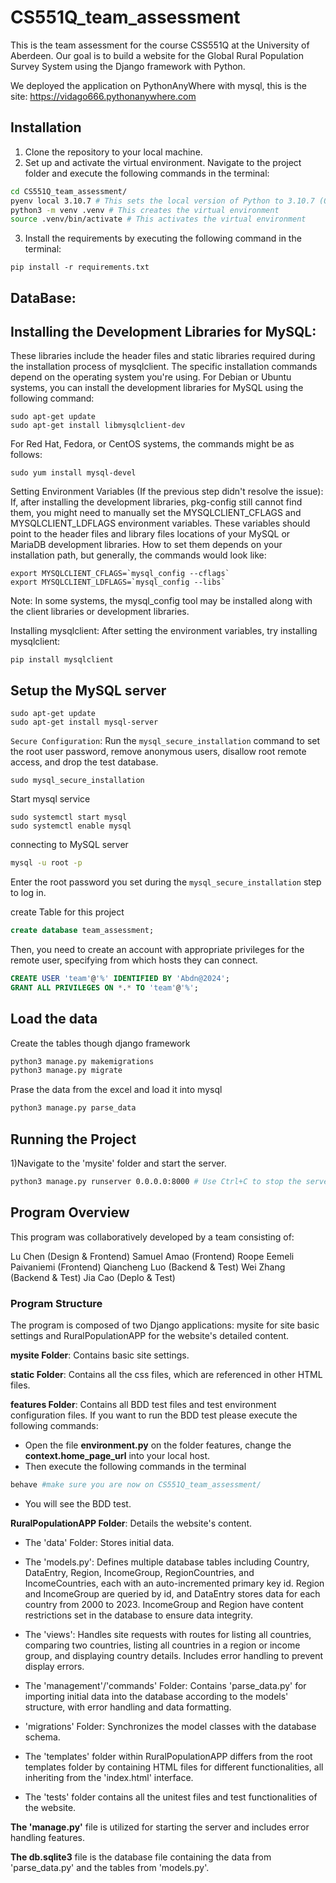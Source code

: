 # CS551Q_team_assessment
This is the team assessment for the course CSS551Q at the University of Aberdeen. Our goal is to build a website for the Global Rural Population Survey System using the Django framework with Python.

We deployed the application on PythonAnyWhere with mysql, 
this is the site:  <https://vidago666.pythonanywhere.com>

## Installation
1) Clone the repository to your local machine.
2) Set up and activate the virtual environment. Navigate to the project folder and execute the following commands in the terminal:
``` bash
cd CS551Q_team_assessment/
pyenv local 3.10.7 # This sets the local version of Python to 3.10.7 (Optional)
python3 -m venv .venv # This creates the virtual environment
source .venv/bin/activate # This activates the virtual environment

```

3) Install the requirements by executing the following command in the terminal:
```
pip install -r requirements.txt
```


## DataBase:
## Installing the Development Libraries for MySQL:

These libraries include the header files and static libraries required during the installation process of mysqlclient. The specific installation commands depend on the operating system you're using. For Debian or Ubuntu systems, you can install the development libraries for MySQL using the following command:


```
sudo apt-get update
sudo apt-get install libmysqlclient-dev
```


For Red Hat, Fedora, or CentOS systems, the commands might be as follows:
```
sudo yum install mysql-devel
```

Setting Environment Variables (If the previous step didn't resolve the issue):
If, after installing the development libraries, pkg-config still cannot find them, you might need to manually set the MYSQLCLIENT_CFLAGS and MYSQLCLIENT_LDFLAGS environment variables. These variables should point to the header files and library files locations of your MySQL or MariaDB development libraries. How to set them depends on your installation path, but generally, the commands would look like:

```
export MYSQLCLIENT_CFLAGS=`mysql_config --cflags`
export MYSQLCLIENT_LDFLAGS=`mysql_config --libs`
```
Note: In some systems, the mysql_config tool may be installed along with the client libraries or development libraries.

Installing mysqlclient:
After setting the environment variables, try installing mysqlclient:
```
pip install mysqlclient
```

## Setup the MySQL server
```
sudo apt-get update
sudo apt-get install mysql-server
```
`Secure Configuration`: Run the `mysql_secure_installation` command to set the root user password, remove anonymous users, disallow root remote access, and drop the test database.
```
sudo mysql_secure_installation
```


Start mysql service
```
sudo systemctl start mysql
sudo systemctl enable mysql
```

connecting to MySQL server
```bash
mysql -u root -p
```
Enter the root password you set during the `mysql_secure_installation` step to log in.

create Table for this project
```sql
create database team_assessment;
```

Then, you need to create an account with appropriate privileges for the remote user, specifying from which hosts they can connect.
```sql
CREATE USER 'team'@'%' IDENTIFIED BY 'Abdn@2024';
GRANT ALL PRIVILEGES ON *.* TO 'team'@'%';
```

## Load the data
Create the tables though django framework
```bash
python3 manage.py makemigrations
python3 manage.py migrate
```

Prase the data from the excel and load it into mysql
```bash
python3 manage.py parse_data
```

## Running the Project
1)Navigate to the 'mysite' folder and start the server.
```bash
python3 manage.py runserver 0.0.0.0:8000 # Use Ctrl+C to stop the server.
```

## Program  Overview
This program was collaboratively developed by a team consisting of:

Lu Chen (Design & Frontend)
Samuel Amao (Frontend)
Roope Eemeli Paivaniemi (Frontend)
Qiancheng Luo (Backend & Test)
Wei Zhang (Backend & Test)
Jia Cao (Deplo & Test)

### Program Structure
The program is composed of two Django applications: mysite for site basic settings and RuralPopulationAPP for the website's detailed content.

**mysite Folder**: Contains basic site settings.

**static Folder**: Contains all the css files, which are referenced in other HTML files.

**features Folder**: Contains all BDD test files and test environment configuration files. If you want to run the BDD test please execute the following commands:
* Open the file **environment.py** on the folder features, change the **context.home_page_url** into your local host.
* Then execute the following commands in the terminal
```bash
behave #make sure you are now on CS551Q_team_assessment/
```
* You will see the BDD test.

**RuralPopulationAPP Folder**: Details the website's content.

* The 'data' Folder: Stores initial data.
* The 'models.py': Defines multiple database tables including Country, DataEntry, Region, IncomeGroup, RegionCountries, and IncomeCountries, each with an auto-incremented primary key id. Region and IncomeGroup are queried by id, and DataEntry stores data for each country from 2000 to 2023. IncomeGroup and Region have content restrictions set in the database to ensure data integrity.
* The 'views': Handles site requests with routes for listing all countries, comparing two countries, listing all countries in a region or income group, and displaying country details. Includes error handling to prevent display errors.

* The 'management'/'commands' Folder: Contains 'parse_data.py' for importing initial data into the database according to the models' structure, with error handling and data formatting.

* 'migrations' Folder: Synchronizes the model classes with the database schema.

* The 'templates' folder within RuralPopulationAPP differs from the root templates folder by containing HTML files for different functionalities, all inheriting from the 'index.html' interface.

* The 'tests' folder contains all the unitest files and test functionalities of the website.

**The 'manage.py'** file is utilized for starting the server and includes error handling features.

**The db.sqlite3** file is the database file containing the data from 'parse_data.py' and the tables from 'models.py'.




